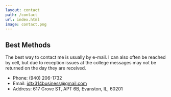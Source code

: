 ```yaml
---
layout: contact
path: /contact
url: index.html
image: contact.png
---
```


## Best Methods
The best way to contact me is usually by e-mail. I can also often be reached by cell, but due to reception issues at the college messages may not be returned on the day they are received.

* Phone: (940) 206-1732
* Email: idtx314business@gmail.com
* Address: 617 Grove ST, APT 6B, Evanston, IL, 60201

